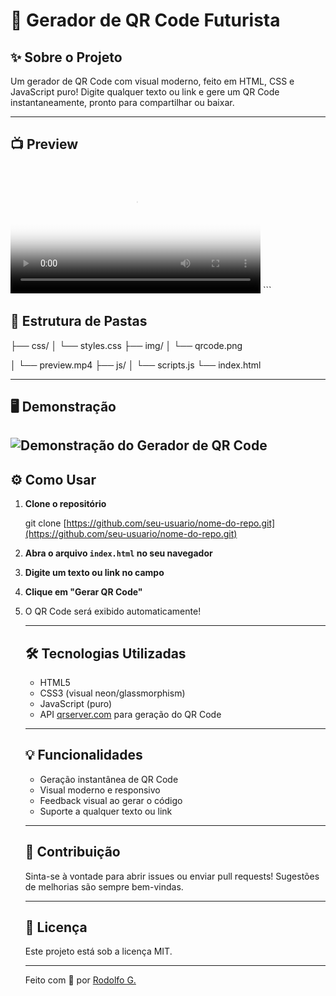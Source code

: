 # 🚀 Gerador de QR Code Futurista


## ✨ Sobre o Projeto

Um gerador de QR Code com visual moderno, feito em HTML, CSS e JavaScript puro!
Digite qualquer texto ou link e gere um QR Code instantaneamente, pronto para compartilhar ou baixar.

---

## 📺 Preview

<video width="400" controls loop poster="img/qrcode.png"> <source src="img/preview.mp4" type="video/mp4"> Seu navegador não suporta o elemento de vídeo. </video> ```


## 📂 Estrutura de Pastas

├── css/
│ └── styles.css
├── img/
│ └── qrcode.png

│ └── preview.mp4
├── js/
│ └── scripts.js
└── index.html


---
## 🖥️ Demonstração

![Demonstração do Gerador de QR Code](https://pplx-res.cloudinary.com/image/private/user_uploads/70858272/cbfcda09-ffbf-401b-a045-122c0178ac5a/image.jpg)
---
## ⚙️ Como Usar

1. **Clone o repositório**

   git clone [https://github.com/seu-usuario/nome-do-repo.git](https://github.com/seu-usuario/nome-do-repo.git)
2. **Abra o arquivo `index.html` no seu navegador**
3. **Digite um texto ou link no campo**
4. **Clique em "Gerar QR Code"**
5. O QR Code será exibido automaticamente!

   ---

   ## 🛠️ Tecnologias Utilizadas


   - HTML5
   - CSS3 (visual neon/glassmorphism)
   - JavaScript (puro)
   - API [qrserver.com](https://goqr.me/api/) para geração do QR Code

   ---


   ## 💡 Funcionalidades

   - Geração instantânea de QR Code
   - Visual moderno e responsivo
   - Feedback visual ao gerar o código
   - Suporte a qualquer texto ou link

   ---

   ## 🤝 Contribuição

   Sinta-se à vontade para abrir issues ou enviar pull requests!
   Sugestões de melhorias são sempre bem-vindas.

   ---

   ## 📝 Licença

   Este projeto está sob a licença MIT.

   ---

   Feito com 💜 por [Rodolfo G.](https://github.com/seu-usuario)
